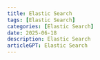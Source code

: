 ```yaml
---
title: Elastic Search
tags: [Elastic Search]
categories: [Elastic Search]
date: 2025-06-18
description: Elastic Search
articleGPT: Elastic Search
---
```

